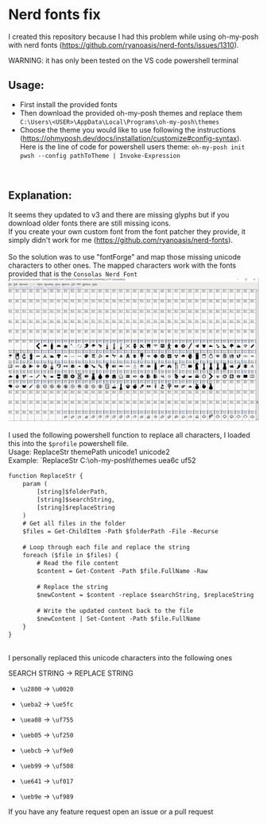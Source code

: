 
# Nerd fonts fix

I created this repository because I had this problem while using oh-my-posh with nerd fonts (https://github.com/ryanoasis/nerd-fonts/issues/1310).

WARNING: it has only been tested on the VS code powershell terminal

## Usage:
* First install the provided fonts
* Then download the provided oh-my-posh themes and replace them  `C:\Users\<USER>\AppData\Local\Programs\oh-my-posh\themes`
* Choose the theme you would like to use following the instructions (https://ohmyposh.dev/docs/installation/customize#config-syntax). Here is the line of code for powershell users theme: `oh-my-posh init pwsh --config pathToTheme | Invoke-Expression`
<br>

## Explanation:
It seems they updated to v3 and there are missing glyphs but if you download older fonts there are still missing icons.
<br>
If you create your own custom font from the font patcher they provide, it simply didn't work for me (https://github.com/ryanoasis/nerd-fonts).
<br>
<br>
So the solution was to use "fontForge" and map those missing unicode characters to other ones. The mapped characters work with the fonts provided that is the `Consolas Nerd Font`
<br>
![](images/2023-07-04-18-22-24.png)
<br>
<br>
I used the following powershell function to replace all characters, I loaded this into the `$profile` powershell file.
<br>
Usage: ReplaceStr themePath unicode1 unicode2
<br>
Example: `ReplaceStr C:\oh-my-posh\themes uea6c uf52 
```
function ReplaceStr {
    param (
        [string]$folderPath,
        [string]$searchString,
        [string]$replaceString
    )
    # Get all files in the folder
    $files = Get-ChildItem -Path $folderPath -File -Recurse

    # Loop through each file and replace the string
    foreach ($file in $files) {
        # Read the file content
        $content = Get-Content -Path $file.FullName -Raw

        # Replace the string
        $newContent = $content -replace $searchString, $replaceString

        # Write the updated content back to the file
        $newContent | Set-Content -Path $file.FullName
    }
}
```

<br>
I personally replaced this unicode characters into the following ones

SEARCH STRING -> REPLACE STRING
<br>
* `\u2800` -> `\u0020` 
* `\ueba2` -> `\ue5fc`
* `\uea08` -> `\uf755` 
* `\ueb05` -> `\uf250` 
* `\uebcb` -> `\uf9e0`
* `\ueb99` -> `\uf508`
* `\ue641` -> `\uf017`

* `\ueb9e` -> `\uf989` 

If you have any feature request open an issue or a pull request



